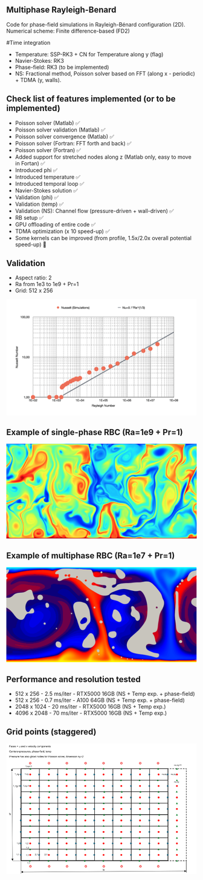 ## Multiphase Rayleigh-Benard 
Code for phase-field simulations in Rayleigh-Bénard configuration (2D).
Numerical scheme: Finite difference-based (FD2)

#Time integration
- Temperature: SSP-RK3 + CN for Temperature along y (flag)
- Navier-Stokes: RK3
- Phase-field: RK3 (to be implemented)
- NS: Fractional method, Poisson solver based on FFT (along x - periodic) + TDMA (y, walls).



## Check list of features implemented (or to be implemented)

- Poisson solver (Matlab) ✅
- Poisson solver validation (Matlab) ✅
- Poisson solver convergence (Matlab) ✅
- Poisson solver (Fortran: FFT forth and back) ✅
- Poisson solver (Fortran) ✅
- Added support for stretched nodes along z (Matlab only, easy to move in Fortan) ✅
- Introduced phi ✅ 
- Introduced temperature ✅ 
- Introduced temporal loop ✅ 
- Navier-Stokes solution ✅ 
- Validation (phi) ✅ 
- Validation (temp) ✅ 
- Validation (NS): Channel flow (pressure-driven + wall-driven) ✅
- RB setup ✅ 
- GPU offloading of entire code  ✅
- TDMA optimization (x 10 speed-up)  ✅
- Some kernels can be improved (from profile, 1.5x/2.0x overall potential speed-up) 🚧

## Validation  
- Aspect ratio: 2
- Ra from 1e3 to 1e9 + Pr=1
- Grid: 512 x 256

![Test](doc/val.png)


## Example of single-phase RBC (Ra=1e9 + Pr=1)

![Test](doc/rbc6.png)

## Example of multiphase RBC (Ra=1e7 + Pr=1)

![Test](doc/rbc5.png)

## Performance and resolution tested

- 512 x 256 - 2.5 ms/iter - RTX5000 16GB (NS + Temp exp. + phase-field)
- 512 x 256 - 0.7 ms/iter - A100 64GB (NS + Temp exp. + phase-field)
- 2048 x 1024 - 20 ms/iter - RTX5000 16GB (NS + Temp exp.)
- 4096 x 2048 - 70 ms/iter - RTX5000 16GB (NS + Temp exp.)

## Grid points (staggered)

![Test](doc/grid.png)


